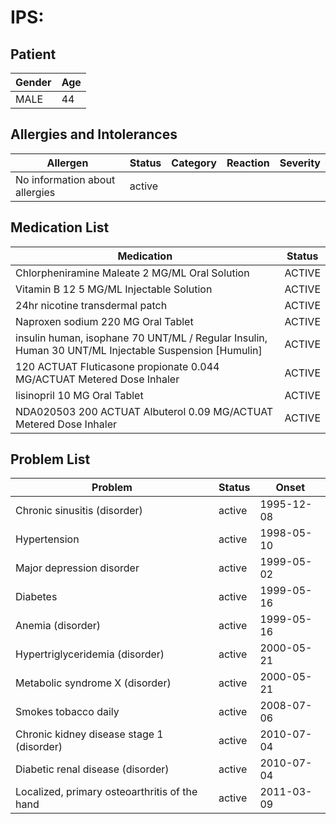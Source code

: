 # IPS:

## Patient

|Gender|Age|
|---|---|
|MALE|44|

## Allergies and Intolerances

|Allergen|Status|Category|Reaction|Severity|
|---|---|---|---|---|
|No information about allergies|active||||

## Medication List

|Medication|Status|
|---|---|
|Chlorpheniramine Maleate 2 MG/ML Oral Solution|ACTIVE|
|Vitamin B 12 5 MG/ML Injectable Solution|ACTIVE|
|24hr nicotine transdermal patch|ACTIVE|
|Naproxen sodium 220 MG Oral Tablet|ACTIVE|
|insulin human, isophane 70 UNT/ML / Regular Insulin, Human 30 UNT/ML Injectable Suspension [Humulin]|ACTIVE|
|120 ACTUAT Fluticasone propionate 0.044 MG/ACTUAT Metered Dose Inhaler|ACTIVE|
|lisinopril 10 MG Oral Tablet|ACTIVE|
|NDA020503 200 ACTUAT Albuterol 0.09 MG/ACTUAT Metered Dose Inhaler|ACTIVE|

## Problem List

|Problem|Status|Onset|
|---|---|---|
|Chronic sinusitis (disorder)|active|1995-12-08|
|Hypertension|active|1998-05-10|
|Major depression disorder|active|1999-05-02|
|Diabetes|active|1999-05-16|
|Anemia (disorder)|active|1999-05-16|
|Hypertriglyceridemia (disorder)|active|2000-05-21|
|Metabolic syndrome X (disorder)|active|2000-05-21|
|Smokes tobacco daily|active|2008-07-06|
|Chronic kidney disease stage 1 (disorder)|active|2010-07-04|
|Diabetic renal disease (disorder)|active|2010-07-04|
|Localized, primary osteoarthritis of the hand|active|2011-03-09|
